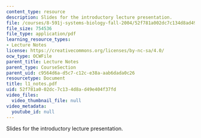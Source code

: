```yaml
---
content_type: resource
description: Slides for the introductory lecture presentation.
file: /courses/8-591j-systems-biology-fall-2004/52f781a002dc7c134d8ad49e404f37fd_l1_notes.pdf
file_size: 754536
file_type: application/pdf
learning_resource_types:
- Lecture Notes
license: https://creativecommons.org/licenses/by-nc-sa/4.0/
ocw_type: OCWFile
parent_title: Lecture Notes
parent_type: CourseSection
parent_uid: c9564d6a-d5c7-c12c-e38a-aab6dada0c26
resourcetype: Document
title: l1_notes.pdf
uid: 52f781a0-02dc-7c13-4d8a-d49e404f37fd
video_files:
  video_thumbnail_file: null
video_metadata:
  youtube_id: null
---
```

Slides for the introductory lecture presentation.